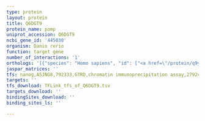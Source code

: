 ```yaml
---
type: protein
layout: protein
title: Q6DGT9
protein_name: pomp
uniprot_accession: Q6DGT9
ncbi_gene_id: '445030'
organism: Danio rerio
function: target gene
number_of_interactions: '1'
orthologs: '[{"species": "Homo sapiens", "id": ["<a href=\"/protein/q9y244\">Q9Y244</a>"]}, {"species": "Mus musculus", "id": ["<a href=\"/protein/q9cqt5\">Q9CQT5</a>"]}, {"species": "Rattus norvegicus", "id": ["A5HKJ3"]}, {"species": "Drosophila melanogaster", "id": ["<a href=\"/protein/q9vij5\">Q9VIJ5</a>"]}]'
jaspar_matrices: ''
tfs: nanog,A5JNG8,792333,GTRD,chromatin immunoprecipitation assay,27924024%5Buid%5D,No
targets: ''
tfs_download: TFLink_tfs_of_Q6DGT9.tsv
targets_download: ''
bindingSites_download: ''
binding_sites_ls: ''

---
```

